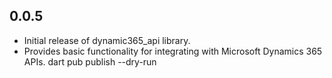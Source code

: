 ## 0.0.5

- Initial release of dynamic365_api library.
- Provides basic functionality for integrating with Microsoft Dynamics 365 APIs.
  dart pub publish --dry-run

